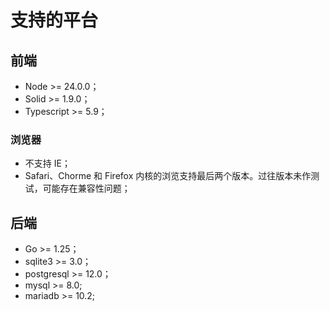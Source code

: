 # 支持的平台

## 前端

- Node >= 24.0.0；
- Solid >= 1.9.0；
- Typescript >= 5.9；

### 浏览器

- 不支持 IE；
- Safari、Chorme 和 Firefox 内核的浏览支持最后两个版本。过往版本未作测试，可能存在兼容性问题；

## 后端

- Go >= 1.25；
- sqlite3 >= 3.0；
- postgresql >= 12.0；
- mysql >= 8.0;
- mariadb >= 10.2;
